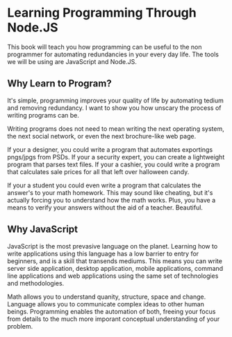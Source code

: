 # Learning Programming Through Node.JS

This book will teach you how programming can be useful to the non programmer for automating redundancies in your every day life.  The tools we will be using are JavaScript and Node.JS.  

## Why Learn to Program?

It's simple, programming improves your quality of life by automating tedium and removing redundancy.  I want to show you how unscary the process of writing programs can be.

Writing programs does not need to mean writing the next operating system, the next social network, or even the next brochure-like web page.

If your a designer, you could write a program that automates exportings pngs/jpgs from PSDs.  If your a security expert, you can create a lightweight program that parses text files.  If your a cashier, you could write a program that calculates sale prices for all that left over halloween candy.

If your a student you could even write a program that calculates the answer's to your math homework.  This may sound like cheating, but it's actually forcing you to understand how the math works.  Plus, you have a means to verify your answers without the aid of a teacher.  Beautiful.

## Why JavaScript

JavaScript is the most prevasive language on the planet.  Learning how to write applications using this language has a low barrier to entry for beginners, and is a skill that transends mediums.  This means you can write server side application, desktop application, mobile applications, command line applications and web applications using the same set of technologies and methodologies.





Math allows you to understand quanity, structure, space and change.  Language allows you to communicate complex ideas to other human beings.  Programming enables the automation of both, freeing your focus from details to the much more imporant conceptual understanding of your problem.